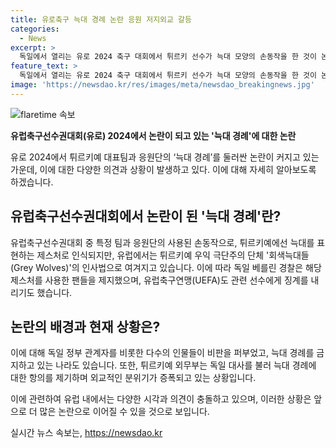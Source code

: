 ```yaml
---
title: 유로축구 늑대 경례 논란 응원 저지외교 갈등
categories:
  - News
excerpt: >
  독일에서 열리는 유로 2024 축구 대회에서 튀르키 선수가 늑대 모양의 손동작을 한 것이 논란이 되고 있습니다. 늑대 모양의 제스처는 튀르키의 우익 극단주의 단체와 연결돼 논쟁이 되고 있습니다. 독일 경찰은 이 제스처를 정치적 메시지로 간주하고 이를 금지했습니다. 유럽축구연맹도 이 선수에게 2경기 출장정지 징계를 내렸습니다. 이에 튀르키 정부는 독일을 향한 외교전을 예고하고 있습니다.
feature_text: >
  독일에서 열리는 유로 2024 축구 대회에서 튀르키 선수가 늑대 모양의 손동작을 한 것이 논란이 되고 있습니다. 늑대 모양의 제스처는 튀르키의 우익 극단주의 단체와 연결돼 논쟁이 되고 있습니다. 독일 경찰은 이 제스처를 정치적 메시지로 간주하고 이를 금지했습니다. 유럽축구연맹도 이 선수에게 2경기 출장정지 징계를 내렸습니다. 이에 튀르키 정부는 독일을 향한 외교전을 예고하고 있습니다.
image: 'https://newsdao.kr/res/images/meta/newsdao_breakingnews.jpg'
---
```


<p><img src="https://newsdao.kr/res/images/meta/newsdao_breakingnews.jpg" alt="flaretime 속보" /></p>

<p><b>유럽축구선수권대회(유로) 2024에서 논란이 되고 있는 '늑대 경례'에 대한 논란</b></p>

<p>유로 2024에서 튀르키예 대표팀과 응원단의 ‘늑대 경례’를 둘러싼 논란이 커지고 있는 가운데, 이에 대한 다양한 의견과 상황이 발생하고 있다. 이에 대해 자세히 알아보도록 하겠습니다.</p>

<h2 data-ke-size="size26">유럽축구선수권대회에서 논란이 된 '늑대 경례'란?</h2>

<p>유럽축구선수권대회 중 특정 팀과 응원단의 사용된 손동작으로, 튀르키예에선 늑대를 표현하는 제스처로 인식되지만, 유럽에서는 튀르키예 우익 극단주의 단체 '회색늑대들(Grey Wolves)'의 인사법으로 여겨지고 있습니다. 이에 따라 독일 베를린 경찰은 해당 제스처를 사용한 팬들을 제지했으며, 유럽축구연맹(UEFA)도 관련 선수에게 징계를 내리기도 했습니다.</p>

<h2 data-ke-size="size26">논란의 배경과 현재 상황은?</h2>

<p>이에 대해 독일 정부 관계자를 비롯한 다수의 인물들이 비판을 퍼부었고, 늑대 경례를 금지하고 있는 나라도 있습니다. 또한, 튀르키예 외무부는 독일 대사를 불러 늑대 경례에 대한 항의를 제기하며 외교적인 분위기가 증폭되고 있는 상황입니다.</p>

<p>이에 관련하여 유럽 내에서는 다양한 시각과 의견이 충돌하고 있으며, 이러한 상황은 앞으로 더 많은 논란으로 이어질 수 있을 것으로 보입니다.</p>
실시간 뉴스 속보는, <a href="https://newsdao.kr" rel="dofollow">https://newsdao.kr</a>


